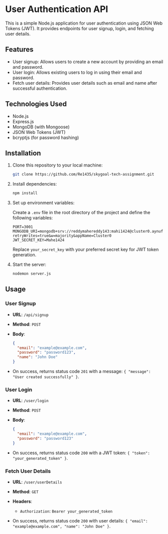 # User Authentication API

This is a simple Node.js application for user authentication using JSON Web Tokens (JWT). It provides endpoints for user signup, login, and fetching user details.

## Features

- User signup: Allows users to create a new account by providing an email and password.
- User login: Allows existing users to log in using their email and password.
- Fetch user details: Provides user details such as email and name after successful authentication.

## Technologies Used

- Node.js
- Express.js
- MongoDB (with Mongoose)
- JSON Web Tokens (JWT)
- bcryptjs (for password hashing)

## Installation

1. Clone this repository to your local machine:

   ```bash
   git clone https://github.com/Re1435/skygoal-tech-assignment.git
   ```

2. Install dependencies:

   ```bash
   npm install
   ```

3. Set up environment variables:

   Create a `.env` file in the root directory of the project and define the following variables:

   ```
   PORT=3001
   MONGODB_URI=mongodb+srv://reddymahereddy143:mahi1424@cluster0.aynufzf.mongodb.net/?retryWrites=true&w=majority&appName=Cluster0
   JWT_SECRET_KEY=Mahe1424
   ```

   Replace `your_secret_key` with your preferred secret key for JWT token generation.

4. Start the server:

   ```bash
   nodemon server.js
   ```

## Usage

### User Signup

- **URL**: `/api/signup`
- **Method**: `POST`
- **Body**:

  ```json
  {
    "email": "example@example.com",
    "password": "password123",
    "name": "John Doe"
  }
  ```

- On success, returns status code `201` with a message: `{ "message": "User created successfully" }`.

### User Login

- **URL**: `/user/login`
- **Method**: `POST`
- **Body**:

  ```json
  {
    "email": "example@example.com",
    "password": "password123"
  }
  ```

- On success, returns status code `200` with a JWT token: `{ "token": "your_generated_token" }`.

### Fetch User Details

- **URL**: `/user/userDetails`
- **Method**: `GET`
- **Headers**:

  - `Authorization`: `Bearer your_generated_token`

- On success, returns status code `200` with user details: `{ "email": "example@example.com", "name": "John Doe" }`.
